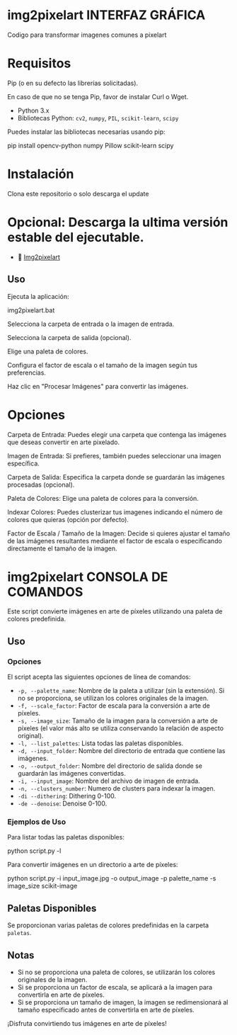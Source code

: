 # img2pixelart INTERFAZ GRÁFICA
Codigo para transformar imagenes comunes a pixelart

# Requisitos
Pip (o en su defecto las librerías solicitadas). 

En caso de que no se tenga Pip, favor de instalar Curl o Wget.

- Python 3.x
- Bibliotecas Python: `cv2`, `numpy`, `PIL`, `scikit-learn`, `scipy`

Puedes instalar las bibliotecas necesarias usando pip:

pip install opencv-python numpy Pillow scikit-learn scipy

# Instalación
Clona este repositorio o solo descarga el update

# Opcional: Descarga la ultima versión estable del ejecutable.
- 🌟 [Img2pixelart](https://drive.google.com/file/d/1R4-WBI9fNJC2opKGBmyQYuHLAZpukXa3/view?usp=drive_link)

## Uso
Ejecuta la aplicación:

img2pixelart.bat

Selecciona la carpeta de entrada o la imagen de entrada.

Selecciona la carpeta de salida (opcional).

Elige una paleta de colores.

Configura el factor de escala o el tamaño de la imagen según tus preferencias.

Haz clic en "Procesar Imágenes" para convertir las imágenes.

# Opciones
Carpeta de Entrada: Puedes elegir una carpeta que contenga las imágenes que deseas convertir en arte pixelado.

Imagen de Entrada: Si prefieres, también puedes seleccionar una imagen específica.

Carpeta de Salida: Especifica la carpeta donde se guardarán las imágenes procesadas (opcional).

Paleta de Colores: Elige una paleta de colores para la conversión.

Indexar Colores: Puedes clusterizar tus imagenes indicando el número de colores que quieras (opción por defecto).

Factor de Escala / Tamaño de la Imagen: Decide si quieres ajustar el tamaño de las imágenes resultantes mediante el factor de escala o especificando directamente el tamaño de la imagen.
#
# img2pixelart CONSOLA DE COMANDOS

Este script convierte imágenes en arte de píxeles utilizando una paleta de colores predefinida. 

## Uso

### Opciones

El script acepta las siguientes opciones de línea de comandos:

- `-p, --palette_name`: Nombre de la paleta a utilizar (sin la extensión). Si no se proporciona, se utilizan los colores originales de la imagen.
- `-f, --scale_factor`: Factor de escala para la conversión a arte de píxeles.
- `-s, --image_size`: Tamaño de la imagen para la conversión a arte de píxeles (el valor más alto se utiliza conservando la relación de aspecto original).
- `-l, --list_palettes`: Lista todas las paletas disponibles.
- `-d, --input_folder`: Nombre del directorio de entrada que contiene las imágenes.
- `-o, --output_folder`: Nombre del directorio de salida donde se guardarán las imágenes convertidas.
- `-i, --input_image`: Nombre del archivo de imagen de entrada.
- `-n, --clusters_number`: Numero de clusters para indexar la imagen.
- `-di --dithering`: Dithering 0-100.
- `-de --denoise`: Denoise 0-100.

### Ejemplos de Uso

Para listar todas las paletas disponibles:

python script.py -l


Para convertir imágenes en un directorio a arte de píxeles:

python script.py -i input_image.jpg -o output_image -p palette_name -s image_size scikit-image


## Paletas Disponibles

Se proporcionan varias paletas de colores predefinidas en la carpeta `paletas`.

## Notas

- Si no se proporciona una paleta de colores, se utilizarán los colores originales de la imagen.
- Si se proporciona un factor de escala, se aplicará a la imagen para convertirla en arte de píxeles.
- Si se proporciona un tamaño de imagen, la imagen se redimensionará al tamaño especificado antes de convertirla en arte de píxeles.

¡Disfruta convirtiendo tus imágenes en arte de píxeles!


